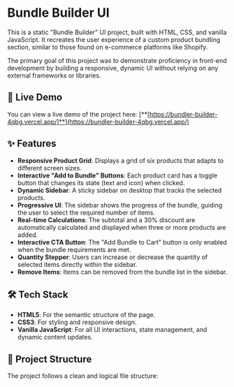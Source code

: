 # Bundle Builder UI

This is a static "Bundle Builder" UI project, built with HTML, CSS, and vanilla JavaScript. It recreates the user experience of a custom product bundling section, similar to those found on e-commerce platforms like Shopify.

The primary goal of this project was to demonstrate proficiency in front-end development by building a responsive, dynamic UI without relying on any external frameworks or libraries.

## 🚀 Live Demo

You can view a live demo of the project here:
[**[https://bundler-builder-4qbg.vercel.app/]**](https://bundler-builder-4qbg.vercel.app/)

## ✨ Features

- **Responsive Product Grid**: Displays a grid of six products that adapts to different screen sizes.
- **Interactive "Add to Bundle" Buttons**: Each product card has a toggle button that changes its state (text and icon) when clicked.
- **Dynamic Sidebar**: A sticky sidebar on desktop that tracks the selected products.
- **Progressive UI**: The sidebar shows the progress of the bundle, guiding the user to select the required number of items.
- **Real-time Calculations**: The subtotal and a 30% discount are automatically calculated and displayed when three or more products are added.
- **Interactive CTA Button**: The "Add Bundle to Cart" button is only enabled when the bundle requirements are met.
- **Quantity Stepper**: Users can increase or decrease the quantity of selected items directly within the sidebar.
- **Remove Items**: Items can be removed from the bundle list in the sidebar.

## 🛠️ Tech Stack

- **HTML5**: For the semantic structure of the page.
- **CSS3**: For styling and responsive design.
- **Vanilla JavaScript**: For all UI interactions, state management, and dynamic content updates.

## 📂 Project Structure

The project follows a clean and logical file structure:

